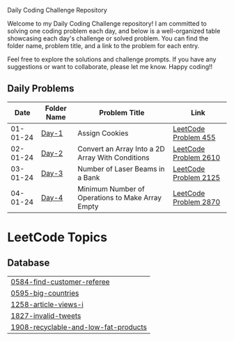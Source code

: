 Daily Coding Challenge Repository

Welcome to my Daily Coding Challenge repository! I am committed to solving one coding problem each day, and below is a well-organized table showcasing each day's challenge or solved problem. You can find the folder name, problem title, and a link to the problem for each entry.

Feel free to explore the solutions and challenge prompts. If you have any suggestions or want to collaborate, please let me know. Happy coding!!

## Daily Problems
| Date       | Folder Name          | Problem Title      | Link                                      |
|------------|----------------------|--------------------|-------------------------------------------|
| 01-01-24   | [Day-1](https://github.com/Adityacsbs/Leetcode/blob/60157cde56d392d4e50cd7692fd06ccb4387b5d7/Array/455.%20Assign%20Cookies.C%2B%2B) | Assign Cookies | [LeetCode Problem 455](https://leetcode.com/problems/assign-cookies/) |
| 02-01-24   | [Day-2](https://github.com/Adityacsbs/Leetcode/blob/60157cde56d392d4e50cd7692fd06ccb4387b5d7/Array/2610.%20Convert%20an%20Array%20Into%20a%202D%20Array%20With%20Conditions.C%2B%2B) | Convert an Array Into a 2D Array With Conditions | [LeetCode Problem 2610](https://leetcode.com/problems/convert-an-array-into-a-2d-array-with-conditions/) |
| 03-01-24    | [Day-3](https://github.com/Adityacsbs/Leetcode/blob/60157cde56d392d4e50cd7692fd06ccb4387b5d7/STRING/2125.%20Number%20of%20Laser%20Beams%20in%20a%20Bank.C%2B%2B) | Number of Laser Beams in a Bank | [LeetCode Problem 2125](https://leetcode.com/problems/sort-colors/) |
| 04-01-24   | [Day-4](https://github.com/Adityacsbs/Leetcode/tree/2f14daf50842889a3f7c68ec099c5f809e647b66/DAY-4) |  Minimum Number of Operations to Make Array Empty| [LeetCode Problem 2870](https://leetcode.com/problems/minimum-number-of-operations-to-make-array-empty/description/?envType=daily-question&envId=2024-01-04) |



<!---LeetCode Topics Start-->
# LeetCode Topics
## Database
|  |
| ------- |
| [0584-find-customer-referee](https://github.com/Adityacsbs/CodeZenith-A-Daily-Odyssey/tree/master/0584-find-customer-referee) |
| [0595-big-countries](https://github.com/Adityacsbs/CodeZenith-A-Daily-Odyssey/tree/master/0595-big-countries) |
| [1258-article-views-i](https://github.com/Adityacsbs/CodeZenith-A-Daily-Odyssey/tree/master/1258-article-views-i) |
| [1827-invalid-tweets](https://github.com/Adityacsbs/CodeZenith-A-Daily-Odyssey/tree/master/1827-invalid-tweets) |
| [1908-recyclable-and-low-fat-products](https://github.com/Adityacsbs/CodeZenith-A-Daily-Odyssey/tree/master/1908-recyclable-and-low-fat-products) |
<!---LeetCode Topics End-->
